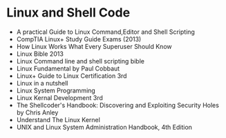 # Linux and Shell Code
- A practical Guide to Linux Command,Editor and Shell Scripting
- CompTIA Linux+ Study Guide Exams (2013)
- How Linux Works What Every Superuser Should Know
- Linux Bible 2013
- Linux Command line and shell scripting bible
- Linux Fundamental by Paul Cobbaut
- Linux+ Guide to Linux Certification 3rd
- Linux in a nutshell
- Linux System Programming
- Linux Kernal Development 3rd
- The Shellcoder's Handbook: Discovering and Exploiting Security Holes by Chris Anley
- Understand The Linux Kernel
- UNIX and Linux System Administration Handbook, 4th Edition